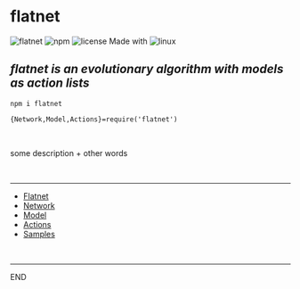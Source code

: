 # flatnet

![flatnet](https://img.shields.io/badge/flatnet-v1.0.0-green)
![npm](https://img.shields.io/npm/v/flatnet)
![license](https://img.shields.io/npm/l/flatnet)
Made with ![linux](https://img.shields.io/badge/Linux-FCC624?logo=linux&logoColor=black)

## *flatnet is an evolutionary algorithm with models as action lists*

`npm i flatnet`

`{Network,Model,Actions}=require('flatnet')`

<br/>

some description + other words

<br/>

---

- [Flatnet](#flatnet)
- [Network](#network)
- [Model](#model)
- [Actions](#actions)
- [Samples](#samples)

<br/>

---

END
